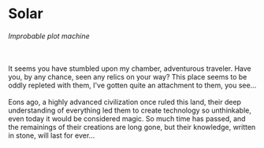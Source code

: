 # Solar
###### Improbable plot machine
<br/>
It seems you have stumbled upon my chamber, adventurous traveler. Have you, by any chance, seen any relics on your way? This place seems to be oddly repleted with them, I've gotten quite an attachment to them, you see...
<br/>
<br/>
Eons ago, a highly advanced civilization once ruled this land, their deep understanding of everything led them to create technology so unthinkable, even today it would be considered magic. So much time has passed, and the remainings of their creations are long gone, but their knowledge, written in stone, will last for ever...
